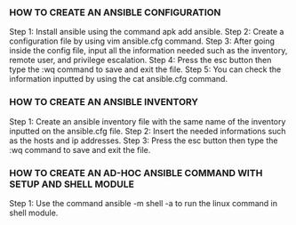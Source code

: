 ### HOW TO CREATE AN ANSIBLE CONFIGURATION
Step 1: Install ansible using the command apk add ansible.
Step 2: Create a configuration file by using vim ansible.cfg command.
Step 3: After going inside the config file, input all the information needed such as the inventory, remote user, and privilege escalation.
Step 4: Press the esc button then type the :wq command to save and exit the file.
Step 5: You can check the information inputted by using the cat ansible.cfg command.

### HOW TO CREATE AN ANSIBLE INVENTORY
Step 1: Create an ansible inventory file with the same name of the inventory inputted on the ansible.cfg file.
Step 2: Insert the needed informations such as the hosts and ip addresses.
Step 3: Press the esc button then type the :wq command to save and exit the file.

### HOW TO CREATE AN AD-HOC ANSIBLE COMMAND WITH SETUP AND SHELL MODULE
Step 1: Use the command ansible -m shell -a to run the linux command in shell module.

